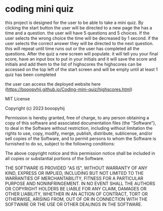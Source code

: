 # coding mini quiz

this project is designed for the user to be able to take a mini quiz.
By clicking the start button the user will be directed to a new page the has a time and a question.
the user will have 5 questions and 5 choices.
If the user selects the wrong choice the time will be decreased by 1 second.
if the user selects the correct answer they will be directed to the next question.
this will repeat until time runs out or the user has completed all the questions.
After the quiz a new screen will populate.
it will tell you your final score, have an input box to put in your initials and it will save the score 
and initials and add them to the list of highscores
the highscores can be accessed on the top left of the start screen and will be empty until at least 1 quiz has been completed


the user can access the deployed website here (https://booopyhij.github.io/Coding-mini-quiz/highscores.html)


MIT License

Copyright (c) 2023 booopyhij

Permission is hereby granted, free of charge, to any person obtaining a copy
of this software and associated documentation files (the "Software"), to deal
in the Software without restriction, including without limitation the rights
to use, copy, modify, merge, publish, distribute, sublicense, and/or sell
copies of the Software, and to permit persons to whom the Software is
furnished to do so, subject to the following conditions:

The above copyright notice and this permission notice shall be included in all
copies or substantial portions of the Software.

THE SOFTWARE IS PROVIDED "AS IS", WITHOUT WARRANTY OF ANY KIND, EXPRESS OR
IMPLIED, INCLUDING BUT NOT LIMITED TO THE WARRANTIES OF MERCHANTABILITY,
FITNESS FOR A PARTICULAR PURPOSE AND NONINFRINGEMENT. IN NO EVENT SHALL THE
AUTHORS OR COPYRIGHT HOLDERS BE LIABLE FOR ANY CLAIM, DAMAGES OR OTHER
LIABILITY, WHETHER IN AN ACTION OF CONTRACT, TORT OR OTHERWISE, ARISING FROM,
OUT OF OR IN CONNECTION WITH THE SOFTWARE OR THE USE OR OTHER DEALINGS IN THE
SOFTWARE.